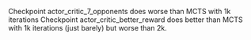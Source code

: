 Checkpoint actor_critic_7_opponents does worse than MCTS with 1k iterations
Checkpoint actor_critic_better_reward does better than MCTS with 1k iterations (just barely) but worse than 2k.
